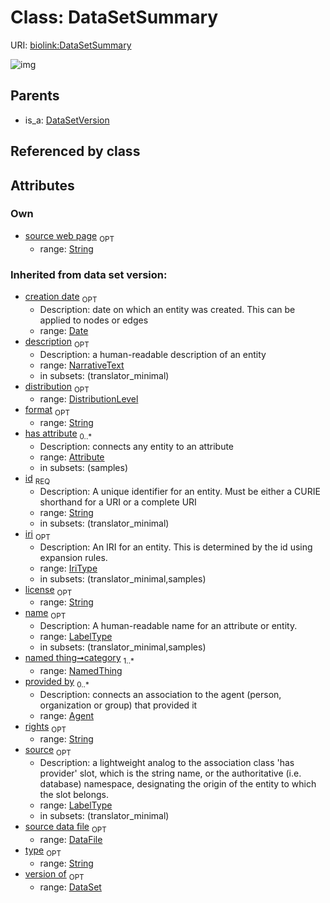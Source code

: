 
# Class: DataSetSummary




URI: [biolink:DataSetSummary](https://w3id.org/biolink/vocab/DataSetSummary)


![img](http://yuml.me/diagram/nofunky;dir:TB/class/[NamedThing],[DistributionLevel],[DataSetVersion],[DataSetVersion]^-[DataSetSummary&#124;source_web_page:string%20%3F;license(i):string%20%3F;rights(i):string%20%3F;format(i):string%20%3F;creation_date(i):date%20%3F;id(i):string;iri(i):iri_type%20%3F;type(i):string%20%3F;name(i):label_type%20%3F;description(i):narrative_text%20%3F;source(i):label_type%20%3F],[DataSet],[DataFile],[Attribute],[Agent])

## Parents

 *  is_a: [DataSetVersion](DataSetVersion.md)

## Referenced by class


## Attributes


### Own

 * [source web page](source_web_page.md)  <sub>OPT</sub>
     * range: [String](types/String.md)

### Inherited from data set version:

 * [creation date](creation_date.md)  <sub>OPT</sub>
     * Description: date on which an entity was created. This can be applied to nodes or edges
     * range: [Date](types/Date.md)
 * [description](description.md)  <sub>OPT</sub>
     * Description: a human-readable description of an entity
     * range: [NarrativeText](types/NarrativeText.md)
     * in subsets: (translator_minimal)
 * [distribution](distribution.md)  <sub>OPT</sub>
     * range: [DistributionLevel](DistributionLevel.md)
 * [format](format.md)  <sub>OPT</sub>
     * range: [String](types/String.md)
 * [has attribute](has_attribute.md)  <sub>0..*</sub>
     * Description: connects any entity to an attribute
     * range: [Attribute](Attribute.md)
     * in subsets: (samples)
 * [id](id.md)  <sub>REQ</sub>
     * Description: A unique identifier for an entity. Must be either a CURIE shorthand for a URI or a complete URI
     * range: [String](types/String.md)
     * in subsets: (translator_minimal)
 * [iri](iri.md)  <sub>OPT</sub>
     * Description: An IRI for an entity. This is determined by the id using expansion rules.
     * range: [IriType](types/IriType.md)
     * in subsets: (translator_minimal,samples)
 * [license](license.md)  <sub>OPT</sub>
     * range: [String](types/String.md)
 * [name](name.md)  <sub>OPT</sub>
     * Description: A human-readable name for an attribute or entity.
     * range: [LabelType](types/LabelType.md)
     * in subsets: (translator_minimal,samples)
 * [named thing➞category](named_thing_category.md)  <sub>1..*</sub>
     * range: [NamedThing](NamedThing.md)
 * [provided by](provided_by.md)  <sub>0..*</sub>
     * Description: connects an association to the agent (person, organization or group) that provided it
     * range: [Agent](Agent.md)
 * [rights](rights.md)  <sub>OPT</sub>
     * range: [String](types/String.md)
 * [source](source.md)  <sub>OPT</sub>
     * Description: a lightweight analog to the association class 'has provider' slot, which is the string name, or the authoritative (i.e. database) namespace, designating the origin of the entity to which the slot belongs.
     * range: [LabelType](types/LabelType.md)
     * in subsets: (translator_minimal)
 * [source data file](source_data_file.md)  <sub>OPT</sub>
     * range: [DataFile](DataFile.md)
 * [type](type.md)  <sub>OPT</sub>
     * range: [String](types/String.md)
 * [version of](version_of.md)  <sub>OPT</sub>
     * range: [DataSet](DataSet.md)
